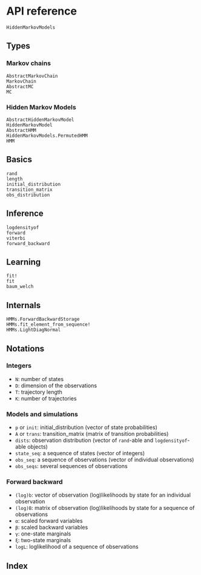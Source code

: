 # API reference

```@docs
HiddenMarkovModels
```

## Types

### Markov chains

```@docs
AbstractMarkovChain
MarkovChain
AbstractMC
MC
```

### Hidden Markov Models

```@docs
AbstractHiddenMarkovModel
HiddenMarkovModel
AbstractHMM
HiddenMarkovModels.PermutedHMM
HMM
```

## Basics

```@docs
rand
length
initial_distribution
transition_matrix
obs_distribution
```

## Inference

```@docs
logdensityof
forward
viterbi
forward_backward
```

## Learning

```@docs
fit!
fit
baum_welch
```

## Internals

```@docs
HMMs.ForwardBackwardStorage
HMMs.fit_element_from_sequence!
HMMs.LightDiagNormal
```

## Notations

### Integers

- `N`: number of states
- `D`: dimension of the observations
- `T`: trajectory length
- `K`: number of trajectories

### Models and simulations

- `p` or `init`: initial_distribution (vector of state probabilities)
- `A` or `trans`: transition_matrix (matrix of transition probabilities)
- `dists`: observation distribution (vector of `rand`-able and `logdensityof`-able objects)
- `state_seq`: a sequence of states (vector of integers)
- `obs_seq`: a sequence of observations (vector of individual observations)
- `obs_seqs`: several sequences of observations

### Forward backward

- `(log)b`: vector of observation (log)likelihoods by state for an individual observation
- `(log)B`: matrix of observation (log)likelihoods by state for a sequence of observations
- `α`: scaled forward variables
- `β`: scaled backward variables
- `γ`: one-state marginals
- `ξ`: two-state marginals
- `logL`: loglikelihood of a sequence of observations

## Index

```@index
```
